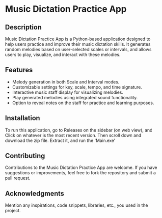 # Music Dictation Practice App

## Description
Music Dictation Practice App is a Python-based application designed to help users practice and improve their music dictation skills. It generates random melodies based on user-selected scales or intervals, and allows users to play, visualize, and interact with these melodies.

## Features
- Melody generation in both Scale and Interval modes.
- Customizable settings for key, scale, tempo, and time signature.
- Interactive music staff display for visualizing melodies.
- Play generated melodies using integrated sound functionality.
- Option to reveal notes on the staff for practice and learning purposes.

## Installation
To run this application, go to Releases on the sidebar (on web view), and Click on whatever is the most recent version. Then scroll down and download the zip file. Extract it, and run the 'Main.exe'

## Contributing
Contributions to the Music Dictation Practice App are welcome. If you have suggestions or improvements, feel free to fork the repository and submit a pull request.

## Acknowledgments
Mention any inspirations, code snippets, libraries, etc., you used in the project.
